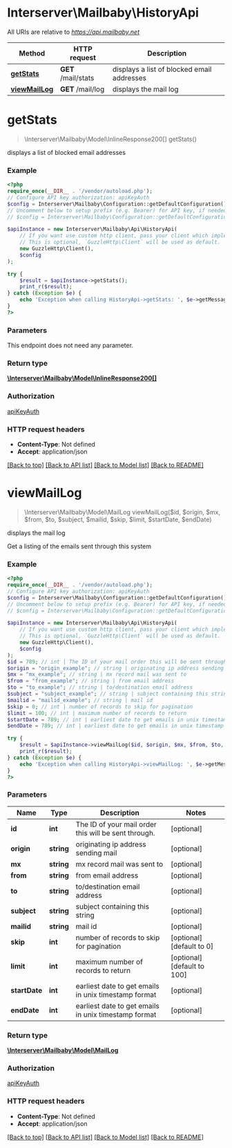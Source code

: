 # Interserver\Mailbaby\HistoryApi

All URIs are relative to *https://api.mailbaby.net*

Method | HTTP request | Description
------------- | ------------- | -------------
[**getStats**](HistoryApi.md#getstats) | **GET** /mail/stats | displays a list of blocked email addresses
[**viewMailLog**](HistoryApi.md#viewmaillog) | **GET** /mail/log | displays the mail log

# **getStats**
> \Interserver\Mailbaby\Model\InlineResponse200[] getStats()

displays a list of blocked email addresses

### Example
```php
<?php
require_once(__DIR__ . '/vendor/autoload.php');
// Configure API key authorization: apiKeyAuth
$config = Interserver\Mailbaby\Configuration::getDefaultConfiguration()->setApiKey('X-API-KEY', 'YOUR_API_KEY');
// Uncomment below to setup prefix (e.g. Bearer) for API key, if needed
// $config = Interserver\Mailbaby\Configuration::getDefaultConfiguration()->setApiKeyPrefix('X-API-KEY', 'Bearer');

$apiInstance = new Interserver\Mailbaby\Api\HistoryApi(
    // If you want use custom http client, pass your client which implements `GuzzleHttp\ClientInterface`.
    // This is optional, `GuzzleHttp\Client` will be used as default.
    new GuzzleHttp\Client(),
    $config
);

try {
    $result = $apiInstance->getStats();
    print_r($result);
} catch (Exception $e) {
    echo 'Exception when calling HistoryApi->getStats: ', $e->getMessage(), PHP_EOL;
}
?>
```

### Parameters
This endpoint does not need any parameter.

### Return type

[**\Interserver\Mailbaby\Model\InlineResponse200[]**](../Model/InlineResponse200.md)

### Authorization

[apiKeyAuth](../../README.md#apiKeyAuth)

### HTTP request headers

 - **Content-Type**: Not defined
 - **Accept**: application/json

[[Back to top]](#) [[Back to API list]](../../README.md#documentation-for-api-endpoints) [[Back to Model list]](../../README.md#documentation-for-models) [[Back to README]](../../README.md)

# **viewMailLog**
> \Interserver\Mailbaby\Model\MailLog viewMailLog($id, $origin, $mx, $from, $to, $subject, $mailid, $skip, $limit, $startDate, $endDate)

displays the mail log

Get a listing of the emails sent through this system

### Example
```php
<?php
require_once(__DIR__ . '/vendor/autoload.php');
// Configure API key authorization: apiKeyAuth
$config = Interserver\Mailbaby\Configuration::getDefaultConfiguration()->setApiKey('X-API-KEY', 'YOUR_API_KEY');
// Uncomment below to setup prefix (e.g. Bearer) for API key, if needed
// $config = Interserver\Mailbaby\Configuration::getDefaultConfiguration()->setApiKeyPrefix('X-API-KEY', 'Bearer');

$apiInstance = new Interserver\Mailbaby\Api\HistoryApi(
    // If you want use custom http client, pass your client which implements `GuzzleHttp\ClientInterface`.
    // This is optional, `GuzzleHttp\Client` will be used as default.
    new GuzzleHttp\Client(),
    $config
);
$id = 789; // int | The ID of your mail order this will be sent through.
$origin = "origin_example"; // string | originating ip address sending mail
$mx = "mx_example"; // string | mx record mail was sent to
$from = "from_example"; // string | from email address
$to = "to_example"; // string | to/destination email address
$subject = "subject_example"; // string | subject containing this string
$mailid = "mailid_example"; // string | mail id
$skip = 0; // int | number of records to skip for pagination
$limit = 100; // int | maximum number of records to return
$startDate = 789; // int | earliest date to get emails in unix timestamp format
$endDate = 789; // int | earliest date to get emails in unix timestamp format

try {
    $result = $apiInstance->viewMailLog($id, $origin, $mx, $from, $to, $subject, $mailid, $skip, $limit, $startDate, $endDate);
    print_r($result);
} catch (Exception $e) {
    echo 'Exception when calling HistoryApi->viewMailLog: ', $e->getMessage(), PHP_EOL;
}
?>
```

### Parameters

Name | Type | Description  | Notes
------------- | ------------- | ------------- | -------------
 **id** | **int**| The ID of your mail order this will be sent through. | [optional]
 **origin** | **string**| originating ip address sending mail | [optional]
 **mx** | **string**| mx record mail was sent to | [optional]
 **from** | **string**| from email address | [optional]
 **to** | **string**| to/destination email address | [optional]
 **subject** | **string**| subject containing this string | [optional]
 **mailid** | **string**| mail id | [optional]
 **skip** | **int**| number of records to skip for pagination | [optional] [default to 0]
 **limit** | **int**| maximum number of records to return | [optional] [default to 100]
 **startDate** | **int**| earliest date to get emails in unix timestamp format | [optional]
 **endDate** | **int**| earliest date to get emails in unix timestamp format | [optional]

### Return type

[**\Interserver\Mailbaby\Model\MailLog**](../Model/MailLog.md)

### Authorization

[apiKeyAuth](../../README.md#apiKeyAuth)

### HTTP request headers

 - **Content-Type**: Not defined
 - **Accept**: application/json

[[Back to top]](#) [[Back to API list]](../../README.md#documentation-for-api-endpoints) [[Back to Model list]](../../README.md#documentation-for-models) [[Back to README]](../../README.md)

